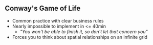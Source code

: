 ##  Conway's Game of Life

* Common practice with clear business rules <!-- .element: class="fragment" -->
* Nearly impossible to implement in <= 40min <!-- .element: class="fragment" -->
	* _"You won't be able to finish it, so don't let that concern you"_
* Forces you to think about spatial relationships on an infinite grid <!-- .element: class="fragment" -->
